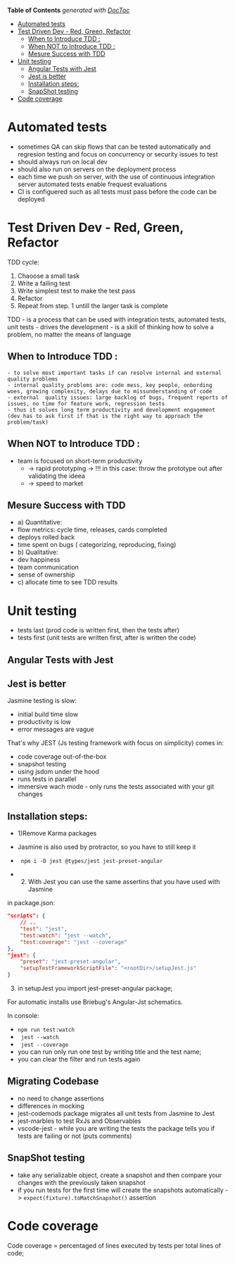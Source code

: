 <!-- START doctoc generated TOC please keep comment here to allow auto update -->
<!-- DON'T EDIT THIS SECTION, INSTEAD RE-RUN doctoc TO UPDATE -->
**Table of Contents**  *generated with [DocToc](https://github.com/thlorenz/doctoc)*

- [Automated tests](#automated-tests)
- [Test Driven Dev - Red, Green, Refactor](#test-driven-dev---red-green-refactor)
  - [When to Introduce TDD :](#when-to-introduce-tdd-)
  - [When NOT to Introduce TDD :](#when-not-to-introduce-tdd-)
  - [Mesure Success with TDD](#mesure-success-with-tdd)
- [Unit testing](#unit-testing)
  - [Angular Tests with Jest](#angular-tests-with-jest)
  - [Jest is better](#jest-is-better)
  - [Installation steps:](#installation-steps)
  - [SnapShot testing](#snapshot-testing)
- [Code coverage](#code-coverage)

<!-- END doctoc generated TOC please keep comment here to allow auto update -->

# Automated tests

- sometimes QA can skip flows that can be tested automatically and regresion testing and focus on concurrency or security issues to test
- should always run on local dev
- should also run on servers on the deployment process
- each time we push on server, with the use of continuous integration server automated tests enable frequest evaluations
- CI is configuered such as all tests must pass before the code can be deployed

# Test Driven Dev - Red, Green, Refactor

TDD cycle:

1. Chaoose a small task
2. Write a failing test
3. Write simplest test to make the test pass
4. Refactor
5. Repeat from step. 1 untill the larger task is complete

TDD - is a process that can be used with integration tests, automated tests, unit tests
    - drives the development 
    - is a skill of thinking how to solve a problem, no matter the means of language


## When to Introduce TDD :

    - to solve most important tasks if can resolve internal and external quality problems
    - internal quality problems are: code mess, key people, onbording woes, growing complexity, delays due to missunderstanding of code
    - external  quality issues: large backlog of bugs, frequent reports of issues, no time for feature work, regression tests
    - thus it solves long term productivity and development engagement (dev has to ask first if that is the right way to approach the problem/task)
## When NOT to Introduce TDD :
  - team is focused on short-term productivity 
    - -> rapid prototyping -> !!! in this case: throw the prototype out after validating the ideea
    - -> speed to market

## Mesure Success with TDD

 - a) Quantitative:
  - flow metrics: cycle time, releases, cards completed
  - deploys rolled back
  - time spent on bugs ( categorizing, reproducing, fixing)
 - b) Qualitative:
- dev happiness
- team communication
- sense of ownership
- c) allocate time to see TDD results

# Unit testing

- tests last (prod code is written first, then the tests after)
- tests first (unit tests are written first, after is written the code)

## Angular Tests with Jest

## Jest is better 

Jasmine testing is slow:
 - initial build time slow
 - productivity is low
 - error messages are vague

 That's why JEST (Js testing framework with focus on simplicity) comes in:
  - code coverage out-of-the-box
  - snapshot testing
  - using jsdom under the hood
  - runs tests in parallel
  - immersive wach mode - only runs the tests associated with your git changes
  
## Installation steps:

 - 1)Remove Karma packages
 - Jasmine is also used by protractor, so you have to still keep it
 - `` npm i -D jest @types/jest jest-preset-angular``

 - 2) With Jest you can use the same assertins that you have  used with Jasmine

in package.json:

```json
"scripts": {
    // ..
    "test": "jest",
    "test:watch": "jest --watch",
    "test:coverage": "jest --coverage"
},
"jest": {
    "preset": "jest-preset-angular",
    "setupTestFrameworkScriptFile": "<rootDir>/setupJest.js"
}
```
3) in setupJest you import jest-preset-angular package;

For automatic installs use Briebug's Angular-Jst schematics.

In console:
 - ``npm run test:watch``
 - `` jest --watch``
 -  `` jest --coverage``
 - you can run only run one test by writing title and the test name;
 - you can clear the filter and run  tests again

 ## Migrating Codebase

 - no need to change assertions
 - differences in mocking
 - jest-codemods package migrates all unit tests from Jasmine to Jest
 - jest-marbles to test RxJs and Observables
 - vscode-jest - while you are writing the tests the package tells you if tests are failing or not (puts comments)

## SnapShot testing

- take any serializable object, create a snapshot and then compare your changes with the previously taken snapshot
- if you run tests for the first time will create the snapshots automatically -> `expect(fixture).toMatchSnapshot()` assertion


# Code coverage

Code coverage = percentaged of lines executed by tests per total lines of code;

